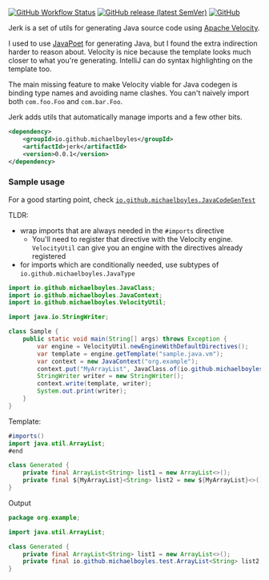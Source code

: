 [![GitHub Workflow Status](https://img.shields.io/github/actions/workflow/status/michaelboyles/jerk/build.yml?branch=develop)](https://github.com/michaelboyles/jerk/actions)
[![GitHub release (latest SemVer)](https://img.shields.io/github/v/release/michaelboyles/jerk?sort=semver)](https://github.com/michaelboyles/jerk/releases)
[![GitHub](https://img.shields.io/github/license/michaelboyles/jerk)](https://github.com/michaelboyles/jerk/blob/develop/LICENSE)

Jerk is a set of utils for generating Java source code using [Apache Velocity](https://velocity.apache.org/index.html).

I used to use [JavaPoet](https://github.com/palantir/javapoet) for generating Java, but I found the extra indirection
harder to reason about. Velocity is nice because the template looks much closer to what you're generating. IntelliJ can
do syntax highlighting on the template too.

The main missing feature to make Velocity viable for Java codegen is binding type names and avoiding name clashes. You
can't naively import both `com.foo.Foo` and `com.bar.Foo`.

Jerk adds utils that automatically manage imports and a few other bits.

```xml
<dependency>
    <groupId>io.github.michaelboyles</groupId>
    <artifactId>jerk</artifactId>
    <version>0.0.1</version>
</dependency>
```

### Sample usage

For a good starting point, check
[`io.github.michaelboyles.JavaCodeGenTest`](https://github.com/michaelboyles/jerk/blob/develop/src/test/java/io/github/michaeboyles/JavaCodeGenTest.java)

TLDR:
 - wrap imports that are always needed in the `#imports` directive
   - You'll need to register that directive with the Velocity engine. `VelocityUtil` can give you an engine with the
     directives already registered
 - for imports which are conditionally needed, use subtypes of `io.github.michaelboyles.JavaType`

```java
import io.github.michaelboyles.JavaClass;
import io.github.michaelboyles.JavaContext;
import io.github.michaelboyles.VelocityUtil;

import java.io.StringWriter;

class Sample {
    public static void main(String[] args) throws Exception {
        var engine = VelocityUtil.newEngineWithDefaultDirectives();
        var template = engine.getTemplate("sample.java.vm");
        var context = new JavaContext("org.example");
        context.put("MyArrayList", JavaClass.of(io.github.michaelboyles.test.ArrayList.class));
        StringWriter writer = new StringWriter();
        context.write(template, writer);
        System.out.print(writer);
    }
}
```

Template:

```java
#imports()
import java.util.ArrayList;
#end

class Generated {
    private final ArrayList<String> list1 = new ArrayList<>();
    private final ${MyArrayList}<String> list2 = new ${MyArrayList}<>();
}
```

Output

```java
package org.example;

import java.util.ArrayList;

class Generated {
    private final ArrayList<String> list1 = new ArrayList<>();
    private final io.github.michaelboyles.test.ArrayList<String> list2 = new io.github.michaelboyles.test.ArrayList<>();
}
```
